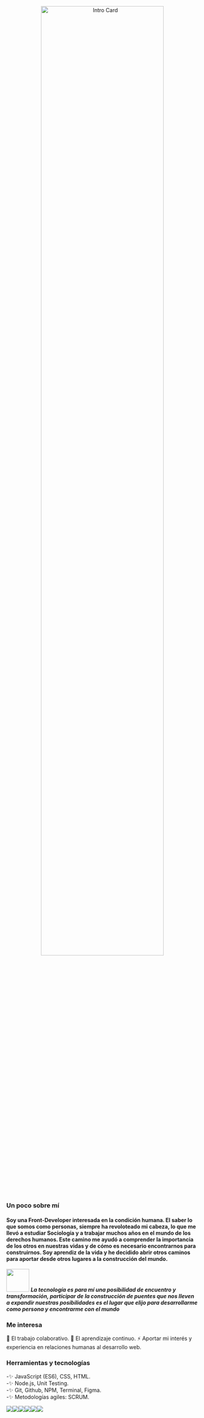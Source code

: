 <p align="center">
  <img src="https://i.postimg.cc/mr9QsvcH/chicadeveloper-Con-Nombre.png" width="80%" title="Intro Card">
</p>

### Un poco sobre mí
#### Soy una Front-Developer interesada en la condición humana. El saber lo que somos como personas, siempre ha revoloteado mi cabeza, lo que me llevó a estudiar Sociología y a trabajar muchos años en el mundo de los derechos humanos. Este camino me ayudó a comprender la importancia de los otros en nuestras vidas y de cómo es necesario encontrarnos para construirnos. Soy aprendiz de la vida y he decidido abrir otros caminos para aportar desde otros lugares a la construcción del mundo. 
  
 
<img src="https://media.giphy.com/media/LnQjpWaON8nhr21vNW/giphy.gif" width="60"> <em><b>La tecnología es para mí una posibilidad de encuentro y transformación, participar de la construcción de puentes que nos lleven a expandir nuestras posibilidades es el lugar que elijo para desarrollarme como persona y encontrarme con el mundo </b> </em>
  
### Me interesa
 👯 El trabajo colaborativo.
 🌱 El aprendizaje continuo.
 ⚡ Aportar mi interés y experiencia en relaciones humanas al desarrollo web.
  
  
 ### Herramientas y tecnologías 
-✨ JavaScript (ES6), CSS, HTML.  
-✨ Node.js, Unit Testing.  
-✨ Git, Github, NPM, Terminal, Figma.  
-✨  Metodologías agiles: SCRUM.  
  
  
  <img src="https://img.shields.io/badge/-JavaScript-eed718?style=flat&logo=javascript&logoColor=ffffff"><img src="https://img.shields.io/badge/-Node.js-3C873A?style=flat&logo=Node.js&logoColor=white"><img src="https://img.shields.io/badge/-Firebase-FFA611?style=flat&logo=firebase&logoColor=FFFFFF"><img src="http://img.shields.io/badge/-Git-F1502F?style=flat&logo=git&logoColor=FFFFFF"><img src="http://img.shields.io/badge/-Github-000000?style=flat&logo=github&logoColor=FFFFFF"><img src = "https://img.shields.io/badge/-CSS3-1572B6?style=flat&logo=css3&logoColor=white">

